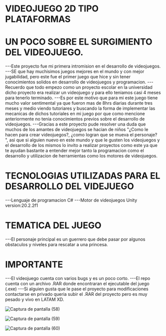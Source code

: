 # VIDEOJUEGO 2D TIPO PLATAFORMAS
# UN POCO SOBRE EL SURGIMIENTO DEL VIDEOJUEGO.
---Este proyecto fue mi primera intromision en el desarrollo de videojuegos.
---SE que hay muchisimos juegos mejores en el mundo y con mejor jugabilidad, pero este fue el primer juego que hice y sin tener conocimientos solidos en desarrollo de videojuegos y programacion.
---Recuerdo que todo empezo como un proyecto escolar en la universidad dicho proyecto era realizar un videojuego y para ello teniamos casi 4 meses para tenerlo terminado.
---Es por este motivo que para mi este juego tiene mucho valor sentimental ya que fueron mas de 8hrs diarias durante tres meses y medio viendo tutoriares y buscando la forma de implementar las mecanicas de dichos tutoriales en mi juego por que como mencione anteriormente no tenia conocimientos previos sobre el desarrollo de videojuegos.
---Gracias a este proyecto pude resolver una duda que muchos de los amantes de videojuegos se hacian de niños "¿Como le hacen para crear videojuegos?, ¿como logran que se mueva el personaje? ", asi que si alguien nuevo en este mundo y que le gusten los videojuegos y el desarrollo de los mismos lo invito a realizar proyectos como este ya que te ayudan bastante a entender mejor tanto la programacion como el desarrollo y utilizacion de herramientas como los motores de videojuegos.
# TECNOLOGIAS UTILIZADAS PARA EL DESARROLLO DEL VIDEJUEGO
---Lenguaje de programacion C#
---Motor de videojuegos Unity version:20.2.2f1
# TEMATICA DEL JUEGO
---El personaje principal es un guerrero que debe pasar por algunos obstaculos y niveles para rescatar a una princesa.

# IMPORTANTE
---El videojuego cuenta con varios bugs y es un poco corto.
---El repo cuenta con un archivo .RAR donde encontraran el ejecutable del juego (.exe)
---Si alguien gusta que le pase el proyecto para modificaciones contactarse en privado queria subir el .RAR del proyecto pero es muy pesado y vivo en LATAM XD.

![Captura de pantalla (58)](https://user-images.githubusercontent.com/99376135/207999006-abb487b1-c7e0-4b8d-ab76-261da3e8f6ee.png)


![Captura de pantalla (59)](https://user-images.githubusercontent.com/99376135/207999104-de1b922b-2f96-4a6d-bd09-5fb479d4ba9d.png)

![Captura de pantalla (60)](https://user-images.githubusercontent.com/99376135/207999164-a38c8b4c-16b5-42ca-925c-77f9fc7e0a4a.png)
